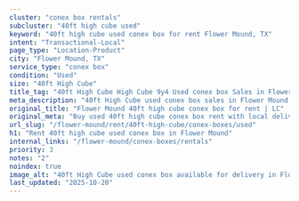 ```yaml
---
cluster: "conex box rentals"
subcluster: "40ft high cube used"
keyword: "40ft high cube used conex box for rent Flower Mound, TX"
intent: "Transactional-Local"
page_type: "Location-Product"
city: "Flower Mound, TX"
service_type: "conex box"
condition: "Used"
size: "40ft High Cube"
title_tag: "40ft High Cube High Cube 9y4 Used conex box Sales in Flower Mound | LC Container"
meta_description: "40ft High Cube used conex box sales in Flower Mound. High cube containers with extra height. Fast delivery, competitive pricing. Serving conex boxes area. Quote ID: 7WI. Call (214) 524-4168 for your free quote today."
original_title: "Flower Mound 40ft high cube conex box for rent | LC"
original_meta: "Buy used 40ft high cube conex box rent with local delivery in Flower Mound, TX. LC Container — local Since 2003. Request a fast quote today."
url_slug: "/flower-mound/rent/40ft-high-cube/conex-boxes/used"
h1: "Rent 40ft high cube used conex box in Flower Mound"
internal_links: "/flower-mound/conex-boxes/rentals"
priority: 3
notes: "2"
noindex: true
image_alt: "40ft High Cube used conex box available for delivery in Flower Mound"
last_updated: "2025-10-20"
---
```


<!-- TODO: Add unique city/inventory copy, images, and internal links here. -->
